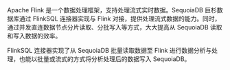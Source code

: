 [^_^]: 
    FlinkSQL 连接器-Readme

Apache Flink 是一个数据处理框架，支持处理流式实时数据。SequoiaDB 巨杉数据库通过 FlinkSQL 连接器实现与 Flink 对接，提供处理流式数据的能力。同时，通过并发直连数据节点分片读取、分批写入等方式，大大提高从 SequoiaDB 读取和写入数据的效率。

FlinkSQL 连接器实现了从 SequoiaDB 批量读取数据至 Flink 进行数据分析与处理，也能以批量或流式的方式将分析处理后的数据写入 SequoiaDB。 
